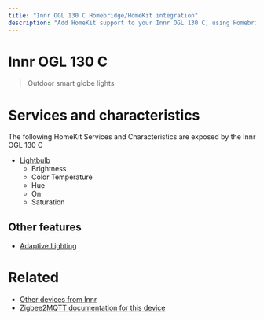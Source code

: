 ```yaml
---
title: "Innr OGL 130 C Homebridge/HomeKit integration"
description: "Add HomeKit support to your Innr OGL 130 C, using Homebridge, Zigbee2MQTT and homebridge-z2m."
---
```

<!---
This file has been GENERATED using src/docgen/docgen.ts
DO NOT EDIT THIS FILE MANUALLY!
-->
# Innr OGL 130 C
> Outdoor smart globe lights


# Services and characteristics
The following HomeKit Services and Characteristics are exposed by
the Innr OGL 130 C

* [Lightbulb](../../light.md)
  * Brightness
  * Color Temperature
  * Hue
  * On
  * Saturation


## Other features
* [Adaptive Lighting](../../light.md)


# Related
* [Other devices from Innr](../index.md#innr)
* [Zigbee2MQTT documentation for this device](https://www.zigbee2mqtt.io/devices/OGL_130_C.html)